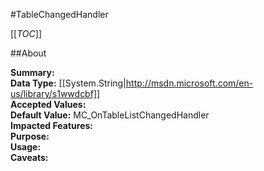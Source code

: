 #TableChangedHandler

[[_TOC_]]

##About

**Summary:**   
**Data Type:** [[System.String|http://msdn.microsoft.com/en-us/library/s1wwdcbf]]  
**Accepted Values:**   
**Default Value:** MC_OnTableListChangedHandler  
**Impacted Features:**   
**Purpose:**   
**Usage:**   
**Caveats:**   

